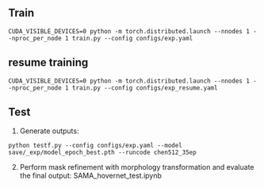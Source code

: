 ## Train
```shell
CUDA_VISIBLE_DEVICES=0 python -m torch.distributed.launch --nnodes 1 --nproc_per_node 1 train.py --config configs/exp.yaml
```

## resume training
```shell
CUDA_VISIBLE_DEVICES=0 python -m torch.distributed.launch --nnodes 1 --nproc_per_node 1 train.py --config configs/exp_resume.yaml
```


## Test
1. Generate outputs:
```shell
python testf.py --config configs/exp.yaml --model save/_exp/model_epoch_best.pth --runcode chen512_35ep
```
2. Perform mask refinement with morphology transformation and evaluate the final output: SAMA_hovernet_test.ipynb

